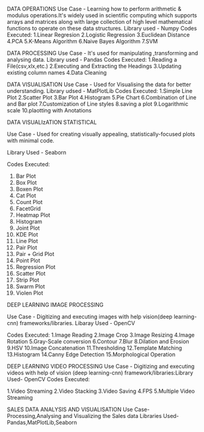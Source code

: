 DATA OPERATIONS
Use Case - Learning how to perform arithmetic & modulus operations.It's widely used in scientific computing which supports arrays and matrices along with large collection of high level mathematical functions to operate on these data structures.
Library used - Numpy
Codes Executed:
1.Linear Regresion
2.Logistic Regression
3.Euclidean Distance
4.PCA
5.K-Means Algorithm
6.Naive Bayes Algorithm
7.SVM

DATA PROCESSING
Use Case - It's used for manipulating ,transforming and analysing data.
Library used - Pandas
Codes Executed:
1.Reading a File(csv,xlx,etc.)
2.Executing and Extracting the Headings
3.Updating existing column names
4.Data Cleaning


DATA VISUALISATION
Use Case - Used for Visualising the data for better understanding.
Library udsed - MatPlotLib
Codes Executed:
1.Simple Line Plot
2.Scatter Plot
3.Bar Plot
4.Histogram
5.Pie Chart
6.Combination of Line and Bar plot
7.Customization of Line styles
8.saving a plot
9.Logarithmic scale
10.plaotting with Anotations

DATA VISUALIzATION STATISTICAL

Use Case - Used for creating visually appealing, statistically-focused plots with minimal code.

Library Used - Seaborn

Codes Executed:
1. Bar Plot
2. Box Plot
3. Boxen Plot
4. Cat Plot
5. Count Plot
6. FacetGrid
7. Heatmap Plot
8. Histogram
9. Joint Plot
10. KDE Plot
11. Line Plot
12. Pair Plot
13. Pair + Grid Plot
14. Point Plot
15. Regression Plot
16. Scatter Plot
17. Strip Plot
18. Swarm Plot
19. Violen Plot


DEEP LEARNING IMAGE PROCESSING

Use Case - Digitizing and executing images with help vision(deep learning-cnn) frameworks/libraries.
Libaray Used - OpenCV

Codes Executed:
1.Image Reading
2.Image Crop
3.Image Resizing
4.Image Rotation
5.Gray-Scale conversion
6.Contour
7.Blur
8.Dilation and Erosion
9.HSV
10.Image Concatenation
11.Thresholding
12.Template Matching
13.Histogram
14.Canny Edge Detection
15.Morphological Operation


DEEP LEARNING VIDEO PROCESSING
Use Case - Digitizing and executing videos with help of vision (deep learning-cnn) framework/libraries:Library
Used- OpenCV Codes Executed:

1.Video Streaming
2.Video Stacking
3.Video Saving
4.FPS
5.Multiple Video Streaming

SALES DATA ANALYSIS AND VISUALISATION Use Case- Processing,Analysing and Visualizing the Sales data Libraries Used- Pandas,MatPlotLib,Seaborn









